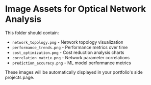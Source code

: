 # Image Assets for Optical Network Analysis

This folder should contain:

- `network_topology.png` - Network topology visualization
- `performance_trends.png` - Performance metrics over time
- `cost_optimization.png` - Cost reduction analysis charts
- `correlation_matrix.png` - Network parameter correlations
- `prediction_accuracy.png` - ML model performance metrics

These images will be automatically displayed in your portfolio's side projects page.